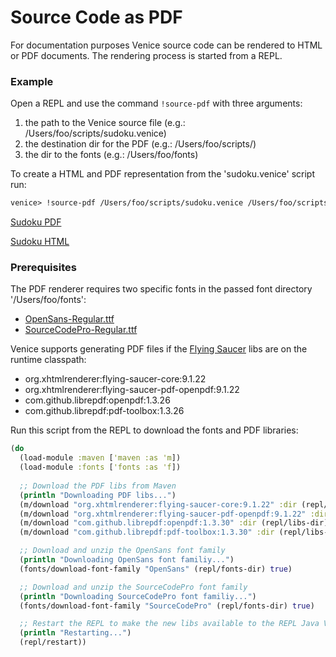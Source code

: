# Source Code as PDF

For documentation purposes Venice source code can be rendered 
to HTML or PDF documents. The rendering process is started from a
REPL.


### Example

Open a REPL and use the command `!source-pdf` with three arguments:

 1. the path to the Venice source file (e.g.: /Users/foo/scripts/sudoku.venice)
 2. the destination dir for the PDF (e.g.: /Users/foo/scripts/)
 3. the dir to the fonts (e.g.: /Users/foo/fonts)

To create a HTML and PDF representation from the 'sudoku.venice' script run:

```clojure
venice> !source-pdf /Users/foo/scripts/sudoku.venice /Users/foo/scripts/ /Users/foo/fonts
```

[Sudoku PDF](https://raw.githubusercontent.com/jlangch/venice/master/doc/assets/source-to-pdf/sudoku.venice.pdf)

[Sudoku HTML](https://htmlpreview.github.io/?https://github.com/jlangch/venice/blob/master/doc/assets/source-to-pdf/sudoku.venice.html)


### Prerequisites

The PDF renderer requires two specific fonts in the passed font directory '/Users/foo/fonts':

 - [OpenSans-Regular.ttf](https://fonts.google.com/specimen/Open+Sans)
 - [SourceCodePro-Regular.ttf](https://fonts.google.com/specimen/Source+Sans+Pro)
 

Venice supports generating PDF files if the [Flying Saucer](https://github.com/flyingsaucerproject/flyingsaucer) 
libs are on the runtime classpath:

 - org.xhtmlrenderer:flying-saucer-core:9.1.22
 - org.xhtmlrenderer:flying-saucer-pdf-openpdf:9.1.22
 - com.github.librepdf:openpdf:1.3.26
 - com.github.librepdf:pdf-toolbox:1.3.26
 
 
Run this script from the REPL to download the fonts and PDF libraries:

```clojure
(do
  (load-module :maven ['maven :as 'm])
  (load-module :fonts ['fonts :as 'f])
  
  ;; Download the PDF libs from Maven
  (println "Downloading PDF libs...")
  (m/download "org.xhtmlrenderer:flying-saucer-core:9.1.22" :dir (repl/libs-dir))
  (m/download "org.xhtmlrenderer:flying-saucer-pdf-openpdf:9.1.22" :dir (repl/libs-dir))
  (m/download "com.github.librepdf:openpdf:1.3.30" :dir (repl/libs-dir))
  (m/download "com.github.librepdf:pdf-toolbox:1.3.30" :dir (repl/libs-dir))

  ;; Download and unzip the OpenSans font family
  (println "Downloading OpenSans font familiy...")
  (fonts/download-font-family "OpenSans" (repl/fonts-dir) true)

  ;; Download and unzip the SourceCodePro font family
  (println "Downloading SourceCodePro font familiy...")
  (fonts/download-font-family "SourceCodePro" (repl/fonts-dir) true)

  ;; Restart the REPL to make the new libs available to the REPL Java VM
  (println "Restarting...")
  (repl/restart))
```
 